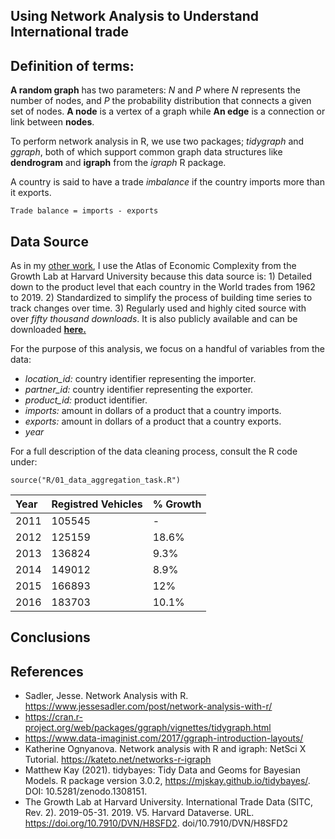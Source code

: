 ## Using Network Analysis to Understand International trade

**Definition of terms:**
------------------------
**A random graph** has two parameters: *N* and *P* where *N* represents the number of nodes, and *P* the probability distribution that connects a given set of nodes. **A node** is a vertex of a graph while **An edge** is a connection or link between **nodes**.

To perform network analysis in R, we use two packages; *tidygraph* and *ggraph*, both of which support common graph data structures like **dendrogram** and **igraph** from the *igraph* R package.

A country is said to have a trade *imbalance* if the country imports more than it exports. 

```
Trade balance = imports - exports
```



**Data Source**
---------------
As in my [other work](https://github.com/LNshuti/LNSHUTI.github.io), I use the Atlas of Economic Complexity from the Growth Lab at Harvard University because this data source is: 1) Detailed down to the product level that each country in the World trades from 1962 to 2019. 2) Standardized to simplify the process of building time series to track changes over time. 3) Regularly used and highly cited source with over *fifty thousand downloads*. It is also publicly available and can be downloaded [**here.**](https://dataverse.harvard.edu/dataset.xhtml?persistentId=doi:10.7910/DVN/H8SFD2)

For the purpose of this analysis, we focus on a handful of variables from the data:
- *location_id:* country identifier representing the importer.  
- *partner_id:*  country identifier representing the exporter.
- *product_id:* product identifier. 
- *imports:* amount in dollars of a product that a country imports.
- *exports:* amount in dollars of a product that a country exports.
- *year*

For a full description of the data cleaning process, consult the R code under:

```
source("R/01_data_aggregation_task.R")
```


|Year    |Registred Vehicles   |% Growth| 
:---------|:-------------------|:-------|
|2011    |105545               |-       |
|2012    |125159               |18.6%   |
|2013    |136824               |9.3%    |
|2014    |149012               |8.9%    |
|2015    |166893               |12%     |
|2016    |183703               |10.1%   |

**Conclusions**
---------------


**References**
--------------
- Sadler, Jesse. Network Analysis with R. https://www.jessesadler.com/post/network-analysis-with-r/
- https://cran.r-project.org/web/packages/ggraph/vignettes/tidygraph.html
- https://www.data-imaginist.com/2017/ggraph-introduction-layouts/
- Katherine Ognyanova. Network analysis with R and igraph: NetSci X Tutorial.
  https://kateto.net/networks-r-igraph
- Matthew Kay (2021). tidybayes: Tidy Data and Geoms for Bayesian Models. R package version 3.0.2, https://mjskay.github.io/tidybayes/. DOI: 10.5281/zenodo.1308151.
- The Growth Lab at Harvard University. International Trade Data (SITC, Rev. 2). 2019-05-31. 2019. V5. Harvard Dataverse. URL. https://doi.org/10.7910/DVN/H8SFD2. doi/10.7910/DVN/H8SFD2